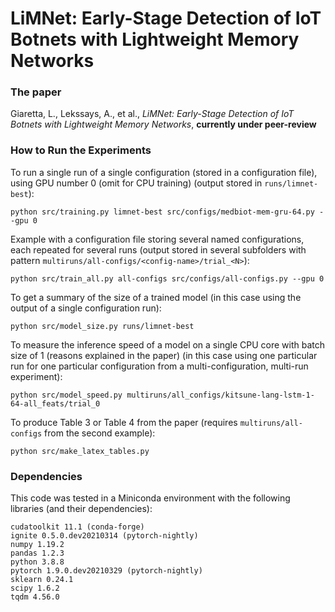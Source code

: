 # LiMNet: Early-Stage Detection of IoT Botnets with Lightweight Memory Networks

### The paper

Giaretta, L., Lekssays, A., et al., _LiMNet: Early-Stage Detection of IoT Botnets with Lightweight Memory Networks_, **currently under peer-review**

### How to Run the Experiments

To run a single run of a single configuration (stored in a configuration file), using GPU number 0 (omit for CPU training) (output stored in `runs/limnet-best`):

```
python src/training.py limnet-best src/configs/medbiot-mem-gru-64.py --gpu 0
```

Example with a configuration file storing several named configurations, each repeated for several runs (output stored in several subfolders with pattern `multiruns/all-configs/<config-name>/trial_<N>`):

```
python src/train_all.py all-configs src/configs/all-configs.py --gpu 0
```

To get a summary of the size of a trained model (in this case using the output of a single configuration run):

```
python src/model_size.py runs/limnet-best
```

To measure the inference speed of a model on a single CPU core with batch size of 1 (reasons explained in the paper) (in this case using one particular run for one particular configuration from a multi-configuration, multi-run experiment):

```
python src/model_speed.py multiruns/all_configs/kitsune-lang-lstm-1-64-all_feats/trial_0
```

To produce Table 3 or Table 4 from the paper (requires `multiruns/all-configs` from the second example):

```
python src/make_latex_tables.py
```

### Dependencies

This code was tested in a Miniconda environment with the following libraries (and their dependencies):

```
cudatoolkit 11.1 (conda-forge)
ignite 0.5.0.dev20210314 (pytorch-nightly)
numpy 1.19.2
pandas 1.2.3
python 3.8.8
pytorch 1.9.0.dev20210329 (pytorch-nightly)
sklearn 0.24.1
scipy 1.6.2
tqdm 4.56.0
```